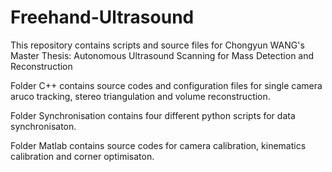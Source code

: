 # Freehand-Ultrasound
This repository contains scripts and source files for Chongyun WANG's Master Thesis: Autonomous Ultrasound Scanning for Mass Detection and Reconstruction


Folder C++ contains source codes and configuration files for single camera aruco tracking, stereo triangulation and volume reconstruction.

Folder Synchronisation contains four different python scripts for data synchronisaton.

Folder Matlab contains source codes for camera calibration, kinematics calibration and corner optimisaton.
